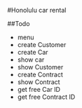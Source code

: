 #Honolulu car rental

##Todo
- menu
- create Customer
- create Car
- show car
- show Customer
- create Contract
- show Contract
- get free Car ID
- get free Contract ID
